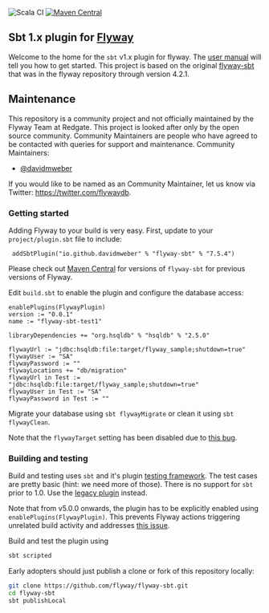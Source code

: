 
![Scala CI](https://github.com/flyway/flyway-sbt/workflows/Scala%20CI/badge.svg)
[![Maven Central](https://img.shields.io/maven-central/v/io.github.davidmweber/flyway-sbt.svg)](https://search.maven.org/#search%7Cga%7C1%7Cg%3A%22io.github.davidmweber%22%20AND%20a%3A%22flyway-sbt%22)

## Sbt 1.x plugin for [Flyway](https://flywaydb.org)

Welcome to the home for the `sbt` v1.x plugin for flyway. The [user manual](https://davidmweber.github.io/flyway-sbt-docs/)
will tell you how to get started. This project is based on the original 
[flyway-sbt](https://github.com/flyway/flyway/tree/flyway-4.2.0/flyway-sbt) that was in the flyway repository through 
version 4.2.1.

## Maintenance
This repository is a community project and not officially maintained by the Flyway Team at Redgate.
This project is looked after only by the open source community. Community Maintainers are people who have agreed to be contacted with queries for support and maintenance.
Community Maintainers: 
- [@davidmweber](https://github.com/davidmweber)

If you would like to be named as an Community Maintainer, let us know via Twitter: https://twitter.com/flywaydb.


### Getting started
Adding Flyway to your build is very easy. First, update to your `project/plugin.sbt` file to include:
```sbtshell
 addSbtPlugin("io.github.davidmweber" % "flyway-sbt" % "7.5.4")
```
Please check out [Maven Central](https://search.maven.org/search?q=g:io.github.davidmweber%20AND%20a:flyway-sbt&core=gav) 
for versions of `flyway-sbt` for previous versions of Flyway.

Edit `build.sbt` to enable the plugin and configure the database access:
```sbtshell
enablePlugins(FlywayPlugin)
version := "0.0.1"
name := "flyway-sbt-test1"

libraryDependencies += "org.hsqldb" % "hsqldb" % "2.5.0"

flywayUrl := "jdbc:hsqldb:file:target/flyway_sample;shutdown=true"
flywayUser := "SA"
flywayPassword := ""
flywayLocations += "db/migration"
flywayUrl in Test := "jdbc:hsqldb:file:target/flyway_sample;shutdown=true"
flywayUser in Test := "SA"
flywayPassword in Test := ""

```

Migrate your database using `sbt flywayMigrate` or clean it using `sbt flywayClean`.

Note that the `flywayTarget` setting has been disabled due to [this bug](https://github.com/flyway/flyway/issues/1919).

### Building and testing
Build and testing uses `sbt` and it's plugin [testing framework](http://www.scala-sbt.org/1.x/docs/Testing-sbt-plugins.html). 
The test cases are pretty basic (hint: we need more of those). There is no support for `sbt` prior to 1.0. Use the 
[legacy plugin](https://github.com/flyway/flyway/tree/master/flyway-sbt) instead.

Note that from v5.0.0 onwards, the plugin has to be explicitly enabled using `enablePlugins(FlywayPlugin)`. This prevents
Flyway actions triggering unrelated build activity and addresses [this issue](https://github.com/flyway/flyway/issues/1329).

Build and test the plugin using

```bash
sbt scripted
```

Early adopters should just publish a clone or fork of this repository locally:
```bash
git clone https://github.com/flyway/flyway-sbt.git
cd flyway-sbt
sbt publishLocal
```
